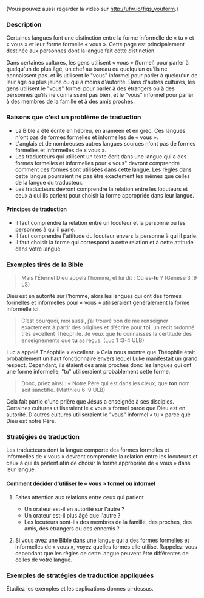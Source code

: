
(Vous pouvez aussi regarder la vidéo sur http://ufw.io/figs_youform.)


### Description

Certaines langues font une distinction entre la forme informelle de « tu » et « vous » et leur forme formelle « vous ». Cette page est principalement destinée aux personnes dont la langue fait cette distinction.

Dans certaines cultures, les gens utilisent « vous » (formel) pour parler à quelqu'un de plus âgé, un chef au bureau ou quelqu’un qu’ils ne connaissent pas. et ils utilisent le "vous" informel pour parler à quelqu'un de leur âge ou plus jeune ou qui a moins d'autorité. Dans d'autres cultures, les gens utilisent le "vous" formel pour parler à des étrangers ou à des personnes qu'ils ne connaissent pas bien, et le "vous" informel pour parler à des membres de la famille et à des amis proches.


### Raisons que c'est un problème de traduction

* La Bible a été écrite en hébreu, en araméen et en grec. Ces langues n'ont pas de formes formelles et informelles de « vous ».
* L'anglais et de nombreuses autres langues sources n'ont pas de formes formelles et informelles de « vous ».
* Les traducteurs qui utilisent un texte écrit dans une langue qui a des formes formelles et informelles pour « vous" devront comprendre comment ces formes sont utilisées dans cette langue. Les règles dans cette langue pourraient ne pas être exactement les mêmes que celles de la langue du traducteur.
* Les traducteurs devront comprendre la relation entre les locuteurs et ceux à qui ils parlent pour choisir la forme appropriée dans leur langue.


#### Principes de traduction

* Il faut comprendre la relation entre un locuteur et la personne ou les personnes à qui il parle.
* Il faut comprendre l'attitude du locuteur envers la personne à qui il parle.
* Il faut choisir la forme qui correspond à cette relation et à cette attitude dans votre langue.


### Exemples tirés de la Bible

>Mais l’Éternel Dieu appela l’homme, et lui dit : Où es-**tu** ? (Genèse 3 :9 LS)

Dieu est en autorité sur l'homme, alors les langues qui ont des formes formelles et informelles pour « vous » utiliseraient généralement la forme informelle ici. 

>C’est pourquoi, moi aussi, j’ai trouvé bon de me renseigner exactement à partir des origines et d’écrire pour **toi**, un récit ordonné très excellent Théophile. Je veux que **tu** connaisses la certitude des enseignements que **tu** as reçus. (Luc 1 :3-4 ULB)

Luc a appelé Théophile « excellent. » Cela nous montre que Théophile était probablement un haut fonctionnaire envers lequel Luke manifestait un grand respect. Cependant, ils étaient des amis proches donc les langues qui ont une forme informelle, "tu" utiliseraient probablement cette forme.

>Donc, priez ainsi : « Notre Père qui est dans les cieux, que **ton** nom soit sanctifié. (Matthieu 6 :9 ULB)

Cela fait partie d'une prière que Jésus a enseignée à ses disciples. Certaines cultures utiliseraient le « vous » formel parce que Dieu est en autorité. D'autres cultures utiliseraient le "vous" informel « tu » parce que Dieu est notre Père.


### Stratégies de traduction

Les traducteurs dont la langue comporte des formes formelles et informelles de « vous » devront comprendre la relation entre les locuteurs et ceux à qui ils parlent afin de choisir la forme appropriée de « vous » dans leur langue.


#### Comment décider d'utiliser le « vous » formel ou informel 

1. Faites attention aux relations entre ceux qui parlent

    * Un orateur est-il en autorité sur l'autre ? 
    * Un orateur est-il plus âgé que l'autre ? 
    * Les locuteurs sont-ils des membres de la famille, des proches, des amis, des étrangers ou des ennemis ?

1. Si vous avez une Bible dans une langue qui a des formes formelles et informelles de « vous », voyez quelles formes elle utilise. Rappelez-vous cependant que les règles de cette langue peuvent être différentes de celles de votre langue.


### Exemples de stratégies de traduction appliquées

Étudiez les exemples et les explications donnes ci-dessus.
